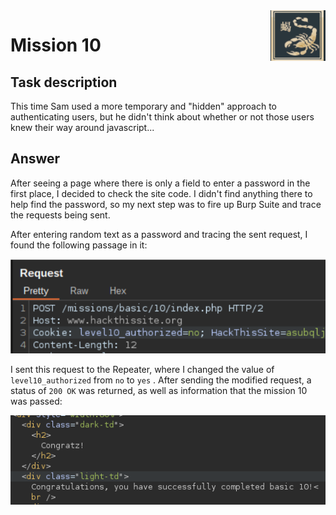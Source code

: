 <img align="right" src="images/task_logo.png">

# Mission 10

## Task description
This time Sam used a more temporary and "hidden" approach to authenticating users, but he didn't think about whether or not those users knew their way around javascript...

## Answer
After seeing a page where there is only a field to enter a password in the first place, I decided to check the site code. I didn't find anything there to help find the password, so my next step was to fire up Burp Suite and trace the requests being sent.

After entering random text as a password and tracing the sent request, I found the following passage in it:

<p align="center">
  <img src="images/request.png">
</p>

I sent this request to the Repeater, where I changed the value of `level10_authorized` from `no` to `yes` . After sending the modified request, a status of `200 OK` was returned, as well as information that the mission 10 was passed:

<p align="center">
  <img src="images/passed.png">
</p>
